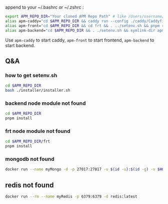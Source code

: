 append to your ~/.bashrc or ~/.zshrc :

```sh
export APM_REPO_DIR="Your cloned APM Repo Path" # like /Users/username/apm
alias apm-caddy="cd $APM_REPO_DIR && caddy run --config ./caddy/Caddyfile"
alias apm-front="cd $APM_REPO_DIR && cd frt && . ../setenv.sh && pnpm run dev"
alias apm-backend="cd $APM_REPO_DIR && . ./setenv.sh && symlink-dir apm-init $APM_LOCAL_REPOSITORY_DIR/apm-init && pnpm run dev.tsc.once && node ./build/index.js --inspect=9449"
```

Use `apm-caddy` to start caddy, `apm-front` to start frontend, `apm-backend` to start backend.

## Q&A

### how to get setenv.sh

```sh
cd $APM_REPO_DIR
bash ./installer/installer.sh
```

### backend node module not found

```sh
cd $APM_REPO_DIR
pnpm install
```

### frt node module not found

```sh
cd $APM_REPO_DIR/frt
pnpm install
```

### mongodb not found

```sh
docker run --name myMongo -d -p 27017:27017 -u $(id -u):$(id -g) -v $HOME/mongodb6:/data/db mongodb/mongodb-community-server:latest --dbpath /data/db --replSet rs0
```

## redis not found

```sh
docker run --rm --name myRedis -p 6379:6379 -d redis:latest
```
